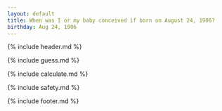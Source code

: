```yaml
---
layout: default
title: When was I or my baby conceived if born on August 24, 1906?
birthday: Aug 24, 1906
---
```


{% include header.md %}

{% include guess.md %}

{% include calculate.md %}

{% include safety.md %}

{% include footer.md %}



